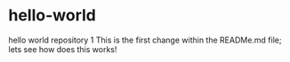 # hello-world
hello world repository 1
This is the first change within the READMe.md file; lets see how does this works!
